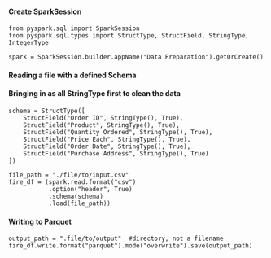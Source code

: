 #### Create SparkSession
```
from pyspark.sql import SparkSession
from pyspark.sql.types import StructType, StructField, StringType, IntegerType

spark = SparkSession.builder.appName("Data Preparation").getOrCreate()
```

#### Reading a file with a defined Schema
#### Bringing in as all StringType first to clean the data
```
schema = StructType([
    StructField("Order ID", StringType(), True),
    StructField("Product", StringType(), True),
    StructField("Quantity Ordered", StringType(), True),
    StructField("Price Each", StringType(), True),
    StructField("Order Date", StringType(), True),
    StructField("Purchase Address", StringType(), True)
])

file_path = "./file/to/input.csv"
fire_df = (spark.read.format("csv")
           .option("header", True)
           .schema(schema)
           .load(file_path))
```

#### Writing to Parquet
```
output_path = ".file/to/output"  #directory, not a filename
fire_df.write.format("parquet").mode("overwrite").save(output_path)
```
